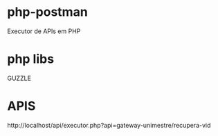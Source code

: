 # php-postman

Executor de APIs em PHP

# php libs
GUZZLE


# APIS

http://localhost/api/executor.php?api=gateway-unimestre/recupera-vid

